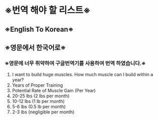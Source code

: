 # ※번역 해야 할 리스트※
## ※English To Korean※
## ※영문에서 한국어로※
### ※영문에 너무 취약하여 구글번역기를 사용하여 번역 하였습니다.※
1. I want to build huge muscles. How much muscle can I build within a year?
2. Years of Proper Training
3. Potential Rate of Muscle Gain (Per Year)
4. 20-25 lbs (2 lbs per month)
5. 10-12 lbs (1 lb per month)
6. 5-6 lbs (0.5 lb per month)
7. 2-3 lbs (negligible per month)